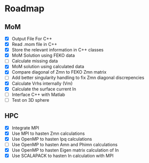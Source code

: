 # Roadmap

## MoM

- [X] Output File For C++
- [X] Read .mom file in C++
- [X] Store the relevant information in C++ classes
- [X] MoM Solution using FEKO data
- [ ] Calculate missing data
- [X] MoM solution using calculated data
- [X] Compare diagonal of Zmn to FEKO Zmn matrix
- [ ] Add better singularity handling to fix Zmn diagonal discrepencies
- [X] Calculate Vrhs internally (Vm)
- [X] Calculate the surface current In
- [ ] Interface C++ with Matlab
- [ ] Test on 3D sphere

## HPC
- [X] Integrate MPI
- [X] Use MPI to hasten Zmn calculations
- [X] Use OpenMP to hasten Ipq calculations
- [ ] Use OpenMP to hasten Amn and Phimn calculations
- [X] Use OpenMP to hasten Eigen matrix calculation of In
- [X] Use SCALAPACK to hasten In calculation with MPI
